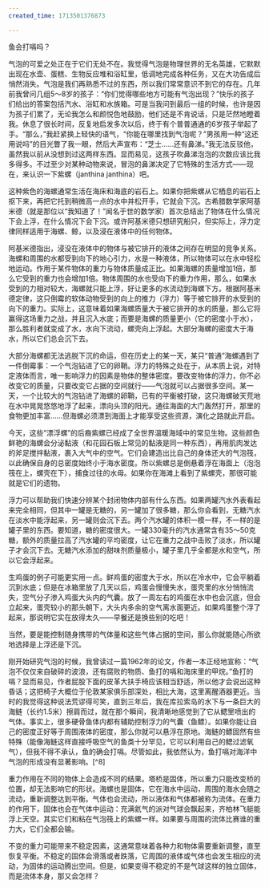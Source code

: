 ```yaml
---
created_time: 1713501376873

---
```

鱼会打嗝吗？

气泡的可爱之处正在于它们无处不在。我觉得气泡是物理世界的无名英雄，它默默出现在水壶、蛋糕、生物反应堆和浴缸里，低调地完成各种任务，又在大功告成后悄然消失。气泡是我们再熟悉不过的东西，所以我们常常意识不到它的存在。几年前我曾问几组5～8岁的孩子：“你们觉得哪些地方可能有气泡出现？”快乐的孩子们给出的答案包括汽水、浴缸和水族箱。可是当我问到最后一组的时候，也许是因为孩子们累了，无论我怎么和颜悦色地鼓励，他们还是不肯说话，只是茫然地瞪着我。休息了很长时间，反复地启发多次以后，终于有个普普通通的6岁孩子举起了手。“那么，”我赶紧换上轻快的语气，“你能在哪里找到气泡呢？”男孩用一种“这还用说吗”的目光瞥了我一眼，然后大声宣布：“芝士……还有鼻涕。”我无法反驳他，虽然我以前从没想到过这两样东西。显而易见，这孩子吹鼻涕泡泡的次数应该比我多得多。不过至少对某种动物来说，冒泡的鼻涕决定了它特殊的生活方式——现在，来认识一下紫螺（janthina janthina）吧。

这种紫色的海螺通常生活在海床和海底的岩石上。如果你把紫螺从它栖息的岩石上抠下来，再把它托到稍微高一点的水中并松开手，它就会下沉。古希腊数学家阿基米德（就是那位以“我知道了！”闻名于世的数学家）首次总结出了物体在什么情况下会上浮，在什么情况下会下沉。或许阿基米德只想研究船只，但实际上，浮力定律同样适用于海螺、鲸，以及浸在液体中的任何物体。

阿基米德指出，浸没在液体中的物体与被它排开的液体之间存在明显的竞争关系。海螺和周围的水都受到向下的地心引力，水是一种液体，所以物体可以在水中轻松地运动。作用于某件物体的重力与物体质量成正比。如果海螺的质量增加1倍，那么它受到的重力也会增加1倍。物体周围的水也受向下的重力作用，那么，如果水受到的力相对较大，海螺就只能上浮，好让更多的水流动到海螺下方。根据阿基米德定律，这只倒霉的软体动物受到的向上的推力（浮力）等于被它排开的水受到的向下的重力。实际上，这意味着如果海螺质量大于被它排开的水的质量，那么它将赢得这场重力之战，并且沉入水底；而要是海螺的质量更小（它的密度小于水），那么胜利者就变成了水，水向下流动，螺壳向上浮起。大部分海螺的密度大于海水，所以它们总会沉下去。

大部分海螺都无法逃脱下沉的命运，但在历史上的某一天，某只“普通”海螺遇到了一件倒霉事：一个气泡钻进了它的卵鞘。浮力的特殊之处在于，从本质上说，对特定液体而言，唯一影响浮力的因素是物体的整体密度。要改变物体的浮力，你不必改变它的质量，只要改变它占据的空间就行——气泡就可以占据很多空间。某一天，一个比较大的气泡钻进了海螺的卵鞘，已有的平衡被打破，这只海螺破天荒地在水中晃晃悠悠地浮了起来，漂向头顶的阳光。通往海面的大门轰然打开，那里的食物更加丰富……但海螺必须漂到海面上才能享受这些资源，演化之路就此开启。

今天，这些“漂浮螺”的后裔紫螺已经成了全世界温暖海域中的常见生物。这些颜色鲜艳的海螺会分泌黏液（和花园石板上常见的黏液是同一种东西），再用肌肉发达的斧足搅拌黏液，裹入大气中的空气。它们会建造出比自己的身体还大的气泡筏，以此确保自身的总密度始终小于海水密度。所以紫螺总是倒悬着浮在海面上（泡泡筏在上，螺壳在下），捕食过往的水母。如果你在海滩上看到了紫螺壳，那很可能就是它们的遗物。

浮力可以帮助我们快速分辨某个封闭物体内部有什么东西。如果两罐汽水外表看起来完全相同，但其中一罐是无糖的，另一罐加了很多糖，那么你会看到，无糖汽水在淡水中能浮起来，另一罐则会沉下去。两个汽水罐的体积一模一样，不一样的是罐子里的东西。要知道，糖的密度很大。一罐330毫升的汽水通常含有35～50克糖，额外的质量拉高了汽水罐的平均密度，让它在重力之战中击败了淡水，所以罐子才会沉下去。无糖汽水添加的甜味剂质量极小，罐子里几乎全都是水和空气，所以它会浮起来。

生鸡蛋的例子可能更实用一点。鲜鸡蛋的密度大于水，所以在冷水中，它会平躺着沉到水底；但是在冰箱里放了几天以后，鸡蛋会慢慢失水，蛋壳里的水分悄悄流失，空气分子渗入鸡蛋大头内的气囊。放了一周左右的鸡蛋在水中也会沉底，但会立起来，蛋壳较小的那头朝下，大头内多余的空气离水面更近。如果鸡蛋整个浮了起来，那说明它实在放得太久——早餐还是换些别的吃吧！

当然，要是能控制随身携带的气体量和这些气体占据的空间，那么你就能随心所欲地选择是上浮还是下沉。

刚开始研究气泡的时候，我曾读过一篇1962年的论文，作者一本正经地宣称：“气泡不仅仅来自破碎的波浪，还有腐败的物质、鱼打的嗝和海床里的甲烷。”鱼打的嗝？显而易见，作者屁股下面的皮革大扶手椅应该相当舒适，所以他才会说出这种昏话；这把椅子大概位于伦敦某家俱乐部深处，相比大海，这里离醒酒器更近。当时的我觉得这种说法荒谬得可笑，直到三年后，我在库拉索岛的水下与一条巨大的海鲢（长约1.5米）擦肩而过，就在那个瞬间，我清晰地感觉到了它从鳃里喷出的气体。事实上，很多硬骨鱼体内都有辅助控制浮力的气囊（鱼鳔）。如果你能让自己的密度正好等于周围液体的密度，那么你就可以悬浮在原地。海鲢的鳔固然有些特殊（能像海鲢这样直接呼吸空气的鱼类十分罕见，它可以利用自己的鳃过滤氧气），但我不得不承认，鱼的确会打嗝。尽管如此，我依然认为，鱼打嗝对海洋中气泡的形成没有显著影响。[^8]

重力作用在不同的物体上会造成不同的结果。塔桥是固体，所以重力只能改变桥的位置，却无法影响它的形状。海螺也是固体，它在海水中运动，周围的海水会随之流动，重新调整达到平衡。气体也会流动，所以液体和气体都被称为流体。在重力的作用下，固体也会在气体中运动：充满氦气的派对气球会飘起来，齐柏林飞艇能浮上天空。其实它们和粘在气泡筏上的紫螺一样。如果要与周围的流体比赛谁的重力大，它们全都会输。

不变的重力可能带来不稳定因素，这通常意味着各种力和物体需要重新调整，直至恢复平衡。不稳定的固体会滑落或者跌落，它周围的液体或气体也会发生相应的流动，为固体的运动腾出空间。但是，如果变得不稳定的不是气球这样的独立固体，而是流体本身，那又会怎样？